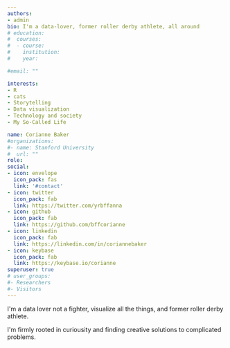```yaml
---
authors:
- admin
bio: I'm a data-lover, former roller derby athlete, all around 
# education:
#  courses:
#  - course: 
#    institution: 
#    year: 

#email: ""

interests:
- R
- cats
- Storytelling
- Data visualization
- Technology and society
- My So-Called Life

name: Corianne Baker
#organizations:
#- name: Stanford University
#  url: ""
role: 
social:
- icon: envelope
  icon_pack: fas
  link: '#contact'
- icon: twitter
  icon_pack: fab
  link: https://twitter.com/yrbffanna
- icon: github
  icon_pack: fab
  link: https://github.com/bffcorianne
- icon: linkedin
  icon_pack: fab
  link: https://linkedin.com/in/coriannebaker
- icon: keybase
  icon_pack: fab
  link: https://keybase.io/corianne
superuser: true
# user_groups:
#- Researchers
#- Visitors
---
```


I'm a data lover not a fighter, visualize all the things, and former roller derby athlete. 

I'm firmly rooted in curiousity and finding creative solutions to complicated problems. 
